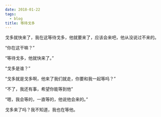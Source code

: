 ```yaml
---
date: 2018-01-22
tags:
  - blog
title: 等待戈多
---
```


戈多就快来了，我在这等待戈多，他就要来了，应该会来吧，他从没说过不来的。

<!--more-->

“你在这干嘛？”

“等待戈多，他就快来了。”

“戈多是谁？”

“戈多就是戈多啊，他来了我们就走，你要和我一起等吗？”

“不了，我还有事，希望你能等到他”

“嗯，我会等的，一直等的，他说他会来的。”

戈多来了吗？我不知道，我也在等他。
